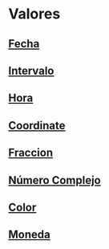 # Valores
## [Fecha](d1date/README.md)
## [Intervalo](d2interval/README.md)
## [Hora](d3time/README.md)
## [Coordinate](d4coordinate/README.md)
## [Fraccion](d5fraction/README.md)
## [Número Complejo](d6complex/README.md)
## [Color](d7color/README.md)
## [Moneda](d8currency/README.md)